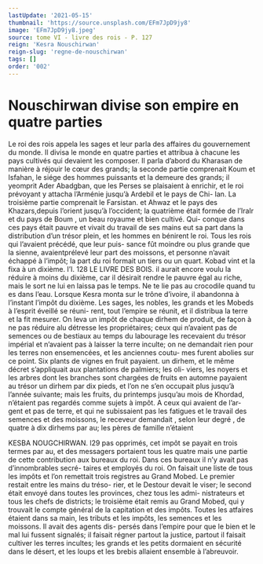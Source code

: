 ```yaml
---
lastUpdate: '2021-05-15'
thumbnail: 'https://source.unsplash.com/EFm7JpD9jy8'
image: 'EFm7JpD9jy8.jpeg'
source: tome VI - livre des rois - P. 127
reign: 'Kesra Nouschirwan'
reign-slug: 'regne-de-nouschirwan'
tags: []
order: '002'
---
```


# Nouschirwan divise son empire en quatre parties

Le roi des rois appela les sages et leur parla des affaires du gouvernement du monde. Il divisa le monde en quatre parties et attribua à chacune les pays cultivés qui devaient les composer. Il parla d’abord du Kharasan de manière à réjouir le cœur
des grands; la seconde partie comprenait Koum et Isfahan, le siége des hommes puissants et la demeure
des grands; il yeomprit Ader Abadgban, que les Perses se plaisaient à enrichir, et le roi prévoyant y attacha l’Arménie jusqu’à Ardebil et le pays de Chi-
lan. La troisième partie comprenait le Farsistan. et Ahwaz et le pays des Khazars,depuis l’orient jusqu’à l’occident; la quatrième était formée de l’IraIr et du
pays de Boum , un beau royaume et bien cultivé. Qui- conque dans ces pays était pauvre et vivait du travail de ses mains eut sa part dans la distribution d’un trésor plein, et les hommes en bénirent le roi.
Tous les rois qui l’avaient précédé, que leur puis-
sance fût moindre ou plus grande que la sienne, avaientprélevé leur part des moissons, et personne n’avait échappé à l’impôt; la part du roi formait un
tiers ou un quart. Kobad vint et la fixa à un dixième. I’I.
128 LE LIVRE DES BOIS.
il aurait encore voulu la réduire à moins du dixième,
car il désirait rendre le pauvre égal au riche, mais
le sort ne lui en laissa pas le temps. Ne te lie pas au crocodile quand tu es dans l’eau. Lorsque Kesra monta sur le trône d’ivoire, il abandonna à l’instant l’impôt du dixième. Les sages, les nobles,
les grands et les Mobeds à l’esprit éveillé se réuni-
rent, tout l’empire se réunit, et il distribua la terre
et la fit mesurer. On leva un impôt de chaque dirhem de produit, de façon à ne pas réduire alu détresse les propriétaires; ceux qui n’avaient pas de semences ou de bestiaux au temps du labourage les recevaient du trésor impérial et n’avaient pas à
laisser la terre inculte; on ne demandait rien pour les terres non ensemencées, et les anciennes coutu- mes furent abolies sur ce point. Six plants de vignes en fruit payaient. un dirhem, et le même décret s’appliquait aux plantations de palmiers; les oli- viers, les noyers et les arbres dont les branches sont chargées de fruits en automne payaient au trésor un dirhem par dix pieds, et l’on ne s’en occupait plus
jusqu’à l’année suivante; mais les fruits, du printemps jusqu’au mois de Khordad, n’étaient pas regardés
comme sujets à impôt. A ceux qui avaient de l’ar-
gent et pas de terre, et qui ne subissaient pas les fatigues et le travail des semences et des moissons, le receveur demandait , selon leur degré , de quatre
à dix dirhems par au; les pères de famille n’étaient

KESBA NOUGCHIRWAN. l29 pas opprimés, cet impôt se payait en trois termes par
au, et des messagers portaient tous les quatre mais une partie de cette contribution aux bureaux du roi. Dans ces bureaux il n’y avait pas d’innombrables secré-
taires et employés du roi. On faisait une liste de tous les impôts et l’on remettait trois registres au Grand Mobed. Le premier restait entre les mains du tréso- rier, et le Destour devait le viser; le second était envoyé dans toutes les provinces, chez tous les admi- nistrateurs et tous les chefs de districts; le troisième était remis au Grand Mobed, qui y trouvait le compte général de la capitation et des impôts. Toutes les atfaires étaient dans sa main, les tributs et les impôts,
les semences et les moissons. Il avait des agents dis- persés dans l’empire pour que le bien et le mal lui fussent signalés; il faisait régner partout la justice, partout il faisait cultiver les terres incultes; les grands et les petits dormaient en sécurité dans le désert, et
les loups et les brebis allaient ensemble à l’abreuvoir.
